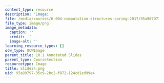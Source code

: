 ```yaml
---
content_type: resource
description: 'Image: '
file: /media/courses/6-004-computation-structures-spring-2017/95a9079735c92bc2f872124cd1ed99e4_Slide24.png
file_type: image/png
image_metadata:
  caption: ''
  credit: ''
  image-alt: ''
learning_resource_types: []
ocw_type: OCWImage
parent_title: 10.1 Annotated Slides
parent_type: CourseSection
resourcetype: Image
title: Slide24.png
uid: 95a90797-35c9-2bc2-f872-124cd1ed99e4
---
```


